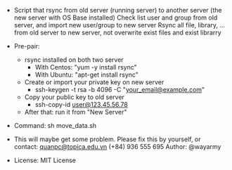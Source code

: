 * Script that rsync from old server (running server) to another server (the new server with OS Base installed)
  	Check list user and group from old server, and import new user/group to new server
	Rsync all file, library, ... from old server to new server, not overwrite exist files and exist librarry

	
* Pre-pair: 
	- rsync installed on both two server
		- With Centos:  "yum -y install rsync"
		- With Ubuntu: "apt-get install rsync"
	- Create or import your private key on new server
		- ssh-keygen -t rsa -b 4096 -C "your_email@example.com"
	- Copy your public key to old server
		- ssh-copy-id user@123.45.56.78
	- After that: run it from "New Server"


* Command: 
	sh move_data.sh


* This will maybe get some problem. Please fix this by yourself, or contact: quanpc@topica.edu.vn (+84) 936 555 695
 Author: @wayarmy


* License: 
MIT License